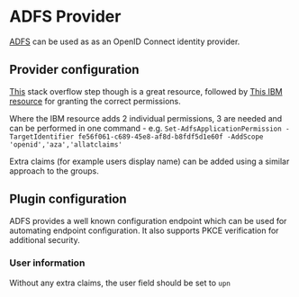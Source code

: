 # ADFS Provider

[ADFS][1] can be used as as an OpenID Connect identity provider.

## Provider configuration

[This][2] stack overflow step though is a great resource, followed by [This IBM resource][3] for granting the correct permissions.

Where the IBM resource adds 2 individual permissions, 3 are needed and can be performed in one command - e.g.
`Set-AdfsApplicationPermission -TargetIdentifier fe56f061-c689-45e8-af8d-b8fdf5d1e60f -AddScope 'openid','aza','allatclaims'`

Extra claims (for example users display name) can be added using a similar approach to the groups.

## Plugin configuration

ADFS provides a well known configuration endpoint which can be used for automating endpoint configuration.
It also supports PKCE verification for additional security.

### User information

Without any extra claims, the user field should be set to `upn`


[1]: https://learn.microsoft.com/en-us/windows-server/identity/ad-fs/ad-fs-overview
[2]: https://stackoverflow.com/questions/55494354/user-groups-as-claims-through-openid-connect-over-adfs/55570286#55570286
[3]: https://community.ibm.com/community/user/security/blogs/laurent-lapiquionne1/2020/07/21/how-to-configure-igi-service-center-to-authent
